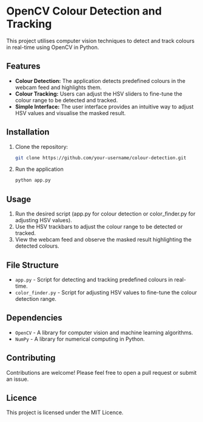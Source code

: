 # OpenCV Colour Detection and Tracking

This project utilises computer vision techniques to detect and track colours in real-time using OpenCV in Python.

## Features

- **Colour Detection:** The application detects predefined colours in the webcam feed and highlights them.
- **Colour Tracking:** Users can adjust the HSV sliders to fine-tune the colour range to be detected and tracked.
- **Simple Interface:** The user interface provides an intuitive way to adjust HSV values and visualise the masked result.

## Installation

1. Clone the repository:

   ```bash
   git clone https://github.com/your-username/colour-detection.git
   ```
2. Run the application
     ```bash
     python app.py

## Usage
1. Run the desired script (app.py for colour detection or color_finder.py for adjusting HSV values).
2. Use the HSV trackbars to adjust the colour range to be detected or tracked.
3. View the webcam feed and observe the masked result highlighting the detected colours.

## File Structure
- `app.py` - Script for detecting and tracking predefined colours in real-time.
- `color_finder.py` - Script for adjusting HSV values to fine-tune the colour detection range.

## Dependencies
- `OpenCV` - A library for computer vision and machine learning algorithms.
- `NumPy` - A library for numerical computing in Python.

## Contributing
Contributions are welcome! Please feel free to open a pull request or submit an issue.

## Licence
This project is licensed under the MIT Licence. 
